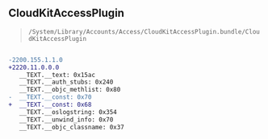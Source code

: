 ## CloudKitAccessPlugin

> `/System/Library/Accounts/Access/CloudKitAccessPlugin.bundle/CloudKitAccessPlugin`

```diff

-2200.155.1.1.0
+2220.11.0.0.0
   __TEXT.__text: 0x15ac
   __TEXT.__auth_stubs: 0x240
   __TEXT.__objc_methlist: 0x80
-  __TEXT.__const: 0x70
+  __TEXT.__const: 0x68
   __TEXT.__oslogstring: 0x354
   __TEXT.__unwind_info: 0x70
   __TEXT.__objc_classname: 0x37

```
